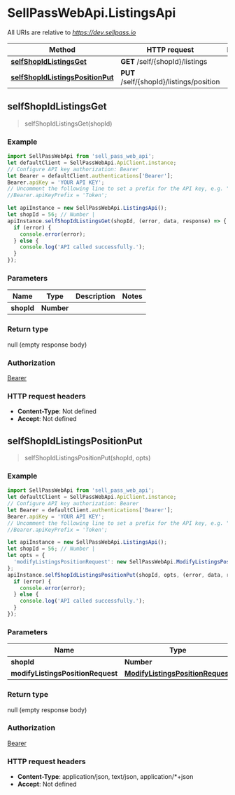 # SellPassWebApi.ListingsApi

All URIs are relative to *https://dev.sellpass.io*

Method | HTTP request | Description
------------- | ------------- | -------------
[**selfShopIdListingsGet**](ListingsApi.md#selfShopIdListingsGet) | **GET** /self/{shopId}/listings | 
[**selfShopIdListingsPositionPut**](ListingsApi.md#selfShopIdListingsPositionPut) | **PUT** /self/{shopId}/listings/position | 



## selfShopIdListingsGet

> selfShopIdListingsGet(shopId)



### Example

```javascript
import SellPassWebApi from 'sell_pass_web_api';
let defaultClient = SellPassWebApi.ApiClient.instance;
// Configure API key authorization: Bearer
let Bearer = defaultClient.authentications['Bearer'];
Bearer.apiKey = 'YOUR API KEY';
// Uncomment the following line to set a prefix for the API key, e.g. "Token" (defaults to null)
//Bearer.apiKeyPrefix = 'Token';

let apiInstance = new SellPassWebApi.ListingsApi();
let shopId = 56; // Number | 
apiInstance.selfShopIdListingsGet(shopId, (error, data, response) => {
  if (error) {
    console.error(error);
  } else {
    console.log('API called successfully.');
  }
});
```

### Parameters


Name | Type | Description  | Notes
------------- | ------------- | ------------- | -------------
 **shopId** | **Number**|  | 

### Return type

null (empty response body)

### Authorization

[Bearer](../README.md#Bearer)

### HTTP request headers

- **Content-Type**: Not defined
- **Accept**: Not defined


## selfShopIdListingsPositionPut

> selfShopIdListingsPositionPut(shopId, opts)



### Example

```javascript
import SellPassWebApi from 'sell_pass_web_api';
let defaultClient = SellPassWebApi.ApiClient.instance;
// Configure API key authorization: Bearer
let Bearer = defaultClient.authentications['Bearer'];
Bearer.apiKey = 'YOUR API KEY';
// Uncomment the following line to set a prefix for the API key, e.g. "Token" (defaults to null)
//Bearer.apiKeyPrefix = 'Token';

let apiInstance = new SellPassWebApi.ListingsApi();
let shopId = 56; // Number | 
let opts = {
  'modifyListingsPositionRequest': new SellPassWebApi.ModifyListingsPositionRequest() // ModifyListingsPositionRequest | 
};
apiInstance.selfShopIdListingsPositionPut(shopId, opts, (error, data, response) => {
  if (error) {
    console.error(error);
  } else {
    console.log('API called successfully.');
  }
});
```

### Parameters


Name | Type | Description  | Notes
------------- | ------------- | ------------- | -------------
 **shopId** | **Number**|  | 
 **modifyListingsPositionRequest** | [**ModifyListingsPositionRequest**](ModifyListingsPositionRequest.md)|  | [optional] 

### Return type

null (empty response body)

### Authorization

[Bearer](../README.md#Bearer)

### HTTP request headers

- **Content-Type**: application/json, text/json, application/*+json
- **Accept**: Not defined

